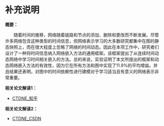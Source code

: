 # 补充说明

**概要：**

&emsp;&emsp;随着时间的推移，网络随着链路和节点的添加、删除和更改而不断发展。尽管许多网络包含这种类型的时间信息，但网络表示学习的大多数研究都集中在图的静态快照上，而在很大程度上忽略了网络的时间动态。因此在本项工作中，研究者们设计了一种将时间信息纳入网络嵌入方法的通用框架。该框架提出了从连续时间动态网络中学习时间相关嵌入的方法。总的来说，实验证明了本文所提出的框架和动态网络嵌入方法的有效性，因为它在所有方法和图中实现了11.9%的平均增益。并且结果还表明，对图中的时间依赖性进行建模对于学习适当且有意义的网络表示非常重要。

**相关论文解读1：**
* [CTDNE_知乎](https://zhuanlan.zhihu.com/p/509882858)

**相关论文解读2：**
* [CTDNE_CSDN](https://blog.csdn.net/CSDNTianJi/article/details/100830263)

